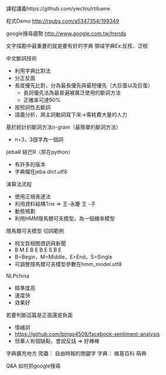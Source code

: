 課程講義https://github.com/ywchiu/rtibame

程式Demo  http://rpubs.com/a5347354/199349

google搜尋趨勢 http://www.google.com.tw/trends

文字探勘中最重要的就是要有好的字典
領域字典Ex:反核、泛核

中文斷詞技術

- 利用字典比對法
- 分正反面
- 長度優先比對，分為最長優先與最短優先（大巨蛋以及巨蛋）
    - 長詞優先法為最普遍被廣泛使用的斷詞方法
    - 正確率可達90%
- 按照詞性去斷詞
- 語義分析，將主詞動詞寫下來->需耗費大量的人力

基於統計的斷詞方法n-gram（最簡單的斷詞方法）

- n=3，3個字為一個詞

jiebaR 結巴R（原在python）

- 有許多的版本
- 字典檔在jeba.dict.utf8

演算法流程

- 使用正規表達法
- 利用資料結構Trie => 王-永慶  王 -子
- 動態規劃
- 利用HMM隱馬爾可夫模型，為一個機率模型

隱馬爾可夫模型
切詞範例

- 柯文哲相關資訊與新聞
- B M E B E  B  E S B E
- B=Begin，M=Middle，E=End，S=Single
- 可調整隱馬爾可夫模型參數在hmm_model.utf8

NLPchina

- 精準度高
- 速度快
- 效果好

若要判斷這篇是正面還是負面

- 情緒詞
- https://github.com/bingo4508/facebook-sentiment-analysis
- 但華人有個缺點，會說反話 => 好棒棒

字典擴充地方
爬蟲：
     自由時報的關鍵字
字典：
     維基百科
     萌典

Q&A
如何抓google搜尋
